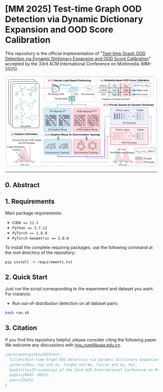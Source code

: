 # [MM 2025] Test-time Graph OOD Detection via Dynamic Dictionary Expansion and OOD Score Calibration
This repository is the official implementation of "[Test-time Graph OOD Detection via Dynamic Dictionary Expansion and OOD Score Calibration](https://dl.acm.org/doi/abs/10.1145/3746027.3755741)" accepted by the 33rd ACM International Conference on Multimedia (MM-2025).

[![Black Logo](frame.png)](https://dl.acm.org/doi/abs/10.1145/3746027.3755741)

------

## 0. Abstract



## 1. Requirements

Main package requirements:

- `CUDA == 11.1`
- `Python == 3.7.12`
- `PyTorch == 1.8.0`
- `PyTorch-Geometric == 2.0.0`

To install the complete requiring packages, use the following command at the root directory of the repository:

```setup
pip install -r requirements.txt
```

## 2. Quick Start
Just run the script corresponding to the experiment and dataset you want. For instance:

* Run out-of-distribution detection on all dataset pairs:
```bash
bash run.sh
```


## 3. Citation
If you find this repository helpful, please consider citing the following paper. We welcome any discussions with [hou_yue@buaa.edu.cn](mailto:hou_yue@buaa.edu.cn).

```bibtex
inproceedings{hou2025test,
  title={Test-time Graph OOD Detection via Dynamic Dictionary Expansion and OOD Score Calibration},
  author={Hou, Yue and Su, Yingke and Wu, Junran and Xu, Ke},
  booktitle={Proceedings of the 33rd ACM International Conference on Multimedia},
  pages={8845--8853},
  year={2025}
}
```
